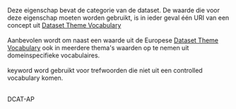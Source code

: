 Deze eigenschap bevat de categorie van de dataset. De waarde die voor deze eigenschap moeten worden gebruikt, is in ieder geval één URI van een concept uit <a href='http://publications.europa.eu/resource/authority/data-theme' target='_blank'>Dataset Theme Vocabulary </a>
<br/>
<br/>
Aanbevolen wordt om naast een waarde uit de Europese <a href='http://publications.europa.eu/resource/authority/data-theme' target='_blank'>Dataset Theme Vocabulary</a> ook in meerdere thema's waarden op te nemen uit domeinspecifieke vocabulaires.
<br/>
<br/>
keyword word gebruikt voor trefwoorden die niet uit een controlled vocabulary komen.
<br/>
<br/>
<div class="issue" data-number="69">DCAT-AP</div>
